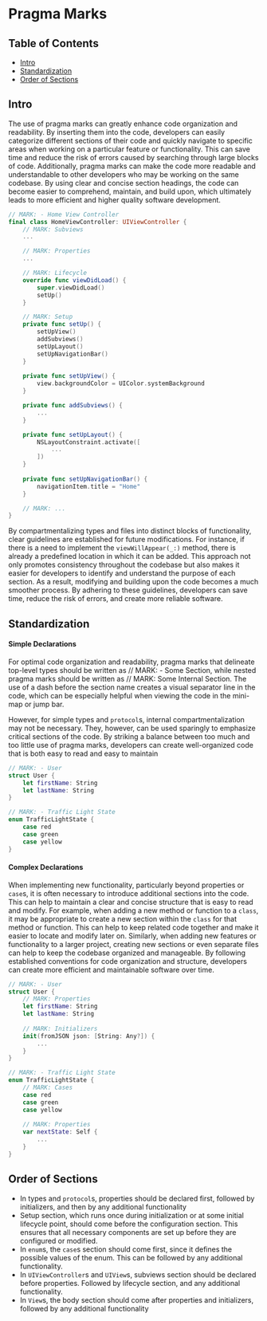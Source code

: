 # Pragma Marks

## Table of Contents

- [Intro](#intro)
- [Standardization](#standardization)
- [Order of Sections](#order-of-sections)

## Intro

The use of pragma marks can greatly enhance code organization and readability. By inserting them into the code, developers can easily categorize different sections of their code and quickly navigate to specific areas when working on a particular feature or functionality. This can save time and reduce the risk of errors caused by searching through large blocks of code. Additionally, pragma marks can make the code more readable and understandable to other developers who may be working on the same codebase. By using clear and concise section headings, the code can become easier to comprehend, maintain, and build upon, which ultimately leads to more efficient and higher quality software development.

```swift
// MARK: - Home View Controller
final class HomeViewController: UIViewController {
    // MARK: Subviews
    ...

    // MARK: Properties
    ...

    // MARK: Lifecycle
    override func viewDidLoad() {
        super.viewDidLoad()
        setUp()
    }

    // MARK: Setup
    private func setUp() {
        setUpView()
        addSubviews()
        setUpLayout()
        setUpNavigationBar()
    }
    
    private func setUpView() {
        view.backgroundColor = UIColor.systemBackground
    }

    private func addSubviews() {
        ...
    }

    private func setUpLayout() {
        NSLayoutConstraint.activate([
            ...
        ])
    }
    
    private func setUpNavigationBar() {
        navigationItem.title = "Home"
    }

    // MARK: ...
}
```

By compartmentalizing types and files into distinct blocks of functionality, clear guidelines are established for future modifications. For instance, if there is a need to implement the `viewWillAppear(_:)` method, there is already a predefined location in which it can be added. This approach not only promotes consistency throughout the codebase but also makes it easier for developers to identify and understand the purpose of each section. As a result, modifying and building upon the code becomes a much smoother process. By adhering to these guidelines, developers can save time, reduce the risk of errors, and create more reliable software.


## Standardization

#### Simple Declarations

For optimal code organization and readability, pragma marks that delineate top-level types should be written as // MARK: - Some Section, while nested pragma marks should be written as // MARK: Some Internal Section. The use of a dash before the section name creates a visual separator line in the code, which can be especially helpful when viewing the code in the mini-map or jump bar.

However, for simple types and `protocol`s, internal compartmentalization may not be necessary. They, however, can be used sparingly to emphasize critical sections of the code. By striking a balance between too much and too little use of pragma marks, developers can create well-organized code that is both easy to read and easy to maintain

```swift
// MARK: - User
struct User {
    let firstName: String
    let lastName: String
}
```

```swift
// MARK: - Traffic Light State
enum TrafficLightState {
    case red
    case green
    case yellow
}
```

#### Complex Declarations

When implementing new functionality, particularly beyond properties or `case`s, it is often necessary to introduce additional sections into the code. This can help to maintain a clear and concise structure that is easy to read and modify. For example, when adding a new method or function to a `class`, it may be appropriate to create a new section within the `class` for that method or function. This can help to keep related code together and make it easier to locate and modify later on. Similarly, when adding new features or functionality to a larger project, creating new sections or even separate files can help to keep the codebase organized and manageable. By following established conventions for code organization and structure, developers can create more efficient and maintainable software over time.

```swift
// MARK: - User
struct User {
    // MARK: Properties
    let firstName: String
    let lastName: String
    
    // MARK: Initializers
    init(fromJSON json: [String: Any?]) {
        ...
    }
}
```

```swift
// MARK: - Traffic Light State
enum TrafficLightState {
    // MARK: Cases
    case red
    case green
    case yellow
    
    // MARK: Properties
    var nextState: Self {
        ...
    }
}
```

## Order of Sections

- In types and `protocol`s, properties should be declared first, followed by initializers, and then by any additional functionality
- Setup section, which runs once during initialization or at some initial lifecycle point, should come before the configuration section. This ensures that all necessary components are set up before they are configured or modified.
- In `enum`s, the `case`s section should come first, since it defines the possible values of the enum. This can be followed by any additional functionality.
- In `UIViewController`s and `UIView`s, subviews section should be declared before properties. Followed by lifecycle section, and any additional functionality.
- In `View`s, the body section should come after properties and initializers, followed by any additional functionality
